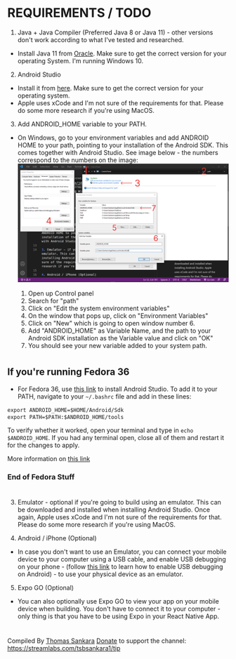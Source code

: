 # REQUIREMENTS / TODO

1. Java + Java Compiler (Preferred Java 8 or Java 11) - other versions don't work according to what I've tested and researched.

- Install Java 11 from [Oracle](https://www.oracle.com/java/technologies/javase/jdk11-archive-downloads.html). Make sure to get the correct version for your operating System. I'm running Windows 10.

2. Android Studio

- Install it from [here](https://developer.android.com/studio). Make sure to get the correct version for your operating system.
- Apple uses xCode and I'm not sure of the requirements for that. Please do some more research if you're using MacOS.

3. Add ANDROID_HOME variable to your PATH.

- On Windows, go to your environment variables and add ANDROID HOME to your path, pointing to your installation of the Android SDK. This comes together with Android Studio. See image below - the numbers correspond to the numbers on the image:
  ![alt](./adding-env-variables.jpg)

  1. Open up Control panel
  2. Search for "path"
  3. Click on "Edit the system environment variables"
  4. On the window that pops up, click on "Environment Variables"
  5. Click on "New" which is going to open window number 6.
  6. Add "ANDROID_HOME" as Variable Name, and the path to your Android SDK installation as the Variable value and click on "OK"
  7. You should see your new variable added to your system path.

#

## **If you're running Fedora 36**

- For Fedora 36, use [this link](https://www.itzgeek.com/how-tos/linux/fedora-how-tos/install-android-studio-on-fedora.html) to install Android Studio. To add it to your PATH, navigate to your `~/.bashrc` file and add in these lines:

```
export ANDROID_HOME=$HOME/Android/Sdk
export PATH=$PATH:$ANDROID_HOME/tools
```

To verify whether it worked, open your terminal and type in `echo $ANDROID_HOME`. If you had any terminal open, close all of them and restart it for the changes to apply.

More information on [this link](https://stackoverflow.com/questions/26256279/how-to-set-android-home-path-in-ubuntu#:~:text=For%20command%2Dline%20tools%2C%20use,Then%20try%20compiling.)

### **End of Fedora Stuff**

#

3. Emulator - optional if you're going to build using an emulator. This can be downloaded and installed when installing Android Studio. Once again, Apple uses xCode and I'm not sure of the requirements for that. Please do some more research if you're using MacOS.

4. Android / iPhone (Optional)

- In case you don't want to use an Emulator, you can connect your mobile device to your computer using a USB cable, and enable USB debugging on your phone - (follow [this link](https://www.embarcadero.com/starthere/xe5/mobdevsetup/android/en/enabling_usb_debugging_on_an_android_device.html) to learn how to enable USB debugging on Android) - to use your physical device as an emulator.

5. Expo GO (Optional)

- You can also optionally use Expo GO to view your app on your mobile device when building. You don't have to connect it to your computer - only thing is that you have to be using Expo in your React Native App.

#

Compiled By [Thomas Sankara](https://youtube.com/@tsbsankara)
[Donate](https://streamlabs.com/tsbsankara1/tip) to support the channel: https://streamlabs.com/tsbsankara1/tip
